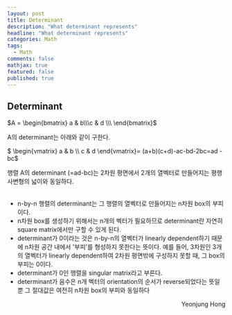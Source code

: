 ```yaml
---
layout: post
title: Determinant
description: "What determinant represents"
headline: "What determinant represents"
categories: Math
tags: 
  - Math
comments: false
mathjax: true
featured: false
published: true
---
```

## Determinant

$A = \begin{bmatrix} a & b\\\c & d \\\
\end{bmatrix}$

A의 determinant는 아래와 같이 구한다.

$ \begin{vmatrix} a & b \\\ c & d \end{vmatrix}= (a+b)(c+d)-ac-bd-2bc=ad - bc$ <br>

행렬 A의 determinant (=ad-bc)는 2차원 평면에서 2개의 열벡터로 만들어지는 평행사변형의 넓이와 동일하다. <br><br>

- n-by-n 행렬의 determinant는 그 행렬의 열벡터로 만들어지는 n차원 box의 부피이다.
- n차원 box를 생성하기 위해서는 n개의 벡터가 필요하므로 determinant란 자연히 square matrix에서만 구할 수 있게 된다.
- determinant가 0이라는 것은 n-by-n의 열벡터가 linearly dependent하기 때문에 n차원 공간 내에서 '부피'를 형성하지 못한다는 뜻이다. 예를 들어, 3차원인 3개의 열벡터가 linearly dependent하여 2차원 평면밖에 구성하지 못할 때, 그 box의 부피는 0이다. 
- determinant가 0인 행렬을 singular matrix라고 부른다. 
- determinant가 음수은 n개 벡터의 orientation의 순서가 reverse되었다는 뜻일 뿐 그 절대값은 여전히 n차원 box의 부피와 동일하다 <br>




<p align="right"> Yeonjung Hong <p>
